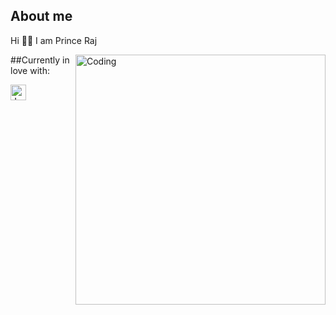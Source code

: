 ## About me
Hi 👋🏻 I am Prince Raj

<img src="https://cdn.dribbble.com/users/1162077/screenshots/3848914/programmer.gif" align="right" alt="Coding" width="400"/>


##Currently in love with:

<img src="https://img.shields.io/badge/JavaScript-282C34?logo-javascript&logoColor=F7DF1E" alt="JavaScript logo" title="JavaScript" height="25" />

